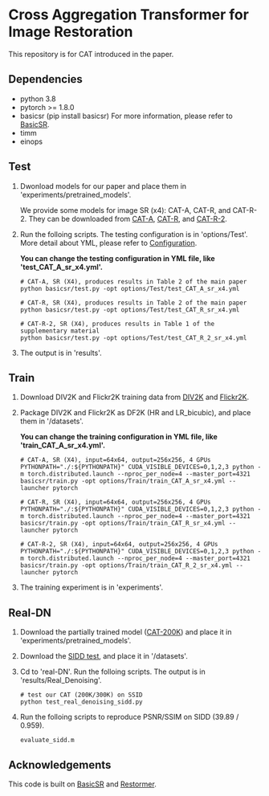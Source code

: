 # Cross Aggregation Transformer for Image Restoration

This repository is for CAT introduced in the paper.

## Dependencies

- python 3.8
- pytorch >= 1.8.0
- basicsr (pip install basicsr) For more information, please refer to [BasicSR](https://github.com/XPixelGroup/BasicSR).
- timm
- einops

## Test

1. Dwonload models for our paper and place them in 'experiments/pretrained_models'. 

   We provide some models for image SR (x4): CAT-A, CAT-R, and CAT-R-2. They can be downloaded from [CAT-A](https://ufile.io/jb3i0ekr), [CAT-R](https://ufile.io/tk20uzp7), and [CAT-R-2](https://ufile.io/czi6mttr).

2. Run the folloing scripts. The testing configuration is in 'options/Test'. More detail about YML, please refer to [Configuration](https://github.com/XPixelGroup/BasicSR/blob/master/docs/Config.md).

   **You can change the testing configuration in YML file, like 'test_CAT_A_sr_x4.yml'.**

   ```shell
   # CAT-A, SR (X4), produces results in Table 2 of the main paper
   python basicsr/test.py -opt options/Test/test_CAT_A_sr_x4.yml
   
   # CAT-R, SR (X4), produces results in Table 2 of the main paper
   python basicsr/test.py -opt options/Test/test_CAT_R_sr_x4.yml
   
   # CAT-R-2, SR (X4), produces results in Table 1 of the supplementary material
   python basicsr/test.py -opt options/Test/test_CAT_R_2_sr_x4.yml
   ```

3. The output is in 'results'.

## Train

1. Download DIV2K and Flickr2K training data from [DIV2K](https://data.vision.ee.ethz.ch/cvl/DIV2K/) and [Flickr2K](https://cv.snu.ac.kr/research/EDSR/Flickr2K.tar).

2. Package DIV2K and Flickr2K as DF2K (HR and LR_bicubic), and place them in '/datasets'.

   **You can change the training configuration in YML file, like 'train_CAT_A_sr_x4.yml'.**

   ```shell
   # CAT-A, SR (X4), input=64x64, output=256x256, 4 GPUs
   PYTHONPATH="./:${PYTHONPATH}" CUDA_VISIBLE_DEVICES=0,1,2,3 python -m torch.distributed.launch --nproc_per_node=4 --master_port=4321 basicsr/train.py -opt options/Train/train_CAT_A_sr_x4.yml --launcher pytorch
   
   # CAT-R, SR (X4), input=64x64, output=256x256, 4 GPUs
   PYTHONPATH="./:${PYTHONPATH}" CUDA_VISIBLE_DEVICES=0,1,2,3 python -m torch.distributed.launch --nproc_per_node=4 --master_port=4321 basicsr/train.py -opt options/Train/train_CAT_R_sr_x4.yml --launcher pytorch
   
   # CAT-R-2, SR (X4), input=64x64, output=256x256, 4 GPUs
   PYTHONPATH="./:${PYTHONPATH}" CUDA_VISIBLE_DEVICES=0,1,2,3 python -m torch.distributed.launch --nproc_per_node=4 --master_port=4321 basicsr/train.py -opt options/Train/train_CAT_R_2_sr_x4.yml --launcher pytorch
   ```

3. The training experiment is in 'experiments'.

## Real-DN

1. Download the partially trained model ([CAT-200K]()) and place it in 'experiments/pretrained_models'. 

2. Download the [SIDD test](https://drive.google.com/file/d/11vfqV-lqousZTuAit1Qkqghiv_taY0KZ/view), and place it in '/datasets'. 

3. Cd to 'real-DN'. Run the folloing scripts. The output is in 'results/Real_Denoising'.

   ```shell
   # test our CAT (200K/300K) on SSID
   python test_real_denoising_sidd.py
   ```

4. Run the folloing scripts to reproduce PSNR/SSIM on SIDD (39.89 / 0.959).

   ```shell
   evaluate_sidd.m
   ```

## Acknowledgements

This code is built on  [BasicSR](https://github.com/XPixelGroup/BasicSR) and [Restormer](https://github.com/swz30/Restormer).
